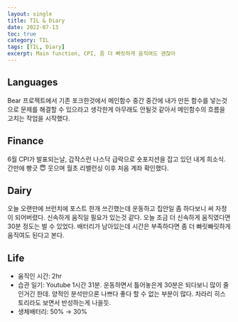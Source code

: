 ```yaml
---
layout: single
title: TIL & Diary
date: 2022-07-13
toc: true
category: TIL
tags: [TIL, Diary]
excerpt: Main function, CPI, 좀 더 빠릿하게 움직여도 괜찮아
---
```

## Languages  
Bear 프로젝트에서 기존 포크한것에서 메인함수 중간 중간에 내가 만든 함수를 넣는것으로 문제를 해결할 수 있으라고 생각한게 아무래도 안될것 같아서 메인함수의 흐름을 고치는 작업을 시작했다.

## Finance  
6월 CPI가 발표되는날, 갑작스런 나스닥 급락으로 숏포지션을 잡고 있던 내게 희소식. 간만에 빵긋 😇 웃으며 월초 리밸런싱 이후 처음 계좌 확인했다.

## Dairy
오늘 오랜만에 브런치에 포스트 한개 쓰긴했는데 운동하고 집안일 좀 하다보니 써 자정이 되어버렸다. 신속하게 움직일 필요가 있는것 같다. 오늘 조금 더 신속하게 움직였다면 30분 정도는 벌 수 있었다. 배터리가 남아있는데 시간은 부족하다면 좀 더 빠릿빠릿하게 움직여도 된다고 본다.

## Life
- 움직인 시간: 2hr
- 습관 일기: Youtube 1시간 31분. 운동하면서 틀어놓은게 30분은 되다보니 많이 줄인거긴 한데. 양적인 분석만으론 나쁘다 좋다 할 수 없는 부분이 많다. 차라리 히스토리라도 보면서 반성하는게 나을듯.
- 생체배터리: 50% → 30%